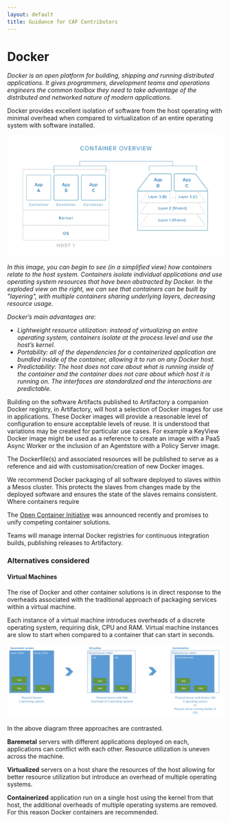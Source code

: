 ```yaml
---
layout: default
title: Guidance for CAF Contributors
---
```


# Docker

*Docker is an open platform for building, shipping and running distributed applications. It gives programmers, development teams and operations engineers the common toolbox they need to take advantage of the distributed and networked nature of modern applications.*

Docker provides excellent isolation of software from the host operating with minimal overhead when compared to virtualization of an entire operating system with software installed.

![Docker Overview](images/docker_container_overview.png)

*In this image, you can begin to see (in a simplified view) how containers relate to the host system. Containers isolate individual applications and use operating system resources that have been abstracted by Docker. In the exploded view on the right, we can see that containers can be built by "layering", with multiple containers sharing underlying layers, decreasing resource usage.*

*Docker’s main advantages are:*

- *Lightweight resource utilization: instead of virtualizing an entire operating system, containers isolate at the process level and use the host’s kernel.*
- *Portability: all of the dependencies for a containerized application are bundled inside of the container, allowing it to run on any Docker host.*
- *Predictability: The host does not care about what is running inside of the container and the container does not care about which host it is running on.  The interfaces are standardized and the interactions are predictable.*

Building on the software Artifacts published to Artifactory a companion Docker registry, in Artifactory, will host a selection of Docker images for use in applications. These Docker images will provide a reasonable level of configuration to ensure acceptable levels of reuse. It is understood that variations may be created for particular use cases. For example a KeyView Docker image might be used as a reference to create an image with a PaaS Async Worker or the inclusion of an Agentstore with a Policy Server image.

The Dockerfile(s) and associated resources will be published to serve as a reference and aid with customisation/creation of new Docker images.

We recommend Docker packaging of all software deployed to slaves within a Mesos cluster. This protects the slaves from changes made by the deployed software and ensures the state of the slaves remains consistent. Where containers require

The [Open Container Initiative](https://www.docker.com/docker-news-and-press/06.22.2015_Industry-Leaders-Unite-to-Create-Project-for-Open-Container-Standards) was announced recently and promises to unify competing container solutions.

Teams will manage internal Docker registries for continuous integration builds, publishing releases to Artifactory.

### Alternatives considered

#### Virtual Machines

The rise of Docker and other container solutions is in direct response to the overheads associated with the traditional approach of packaging services within a virtual machine.

Each instance of a virtual machine introduces overheads of a discrete operating system, requiring disk, CPU and RAM. Virtual machine instances are slow to start when compared to a container that can start in seconds.

![Docker Comparison](images/docker_comparison.png)

In the above diagram three approaches are contrasted.

**Baremetal** servers with different applications deployed on each, applications can conflict with each other. Resource utilization is uneven across the machine.

**Virtualized** servers on a host share the resources of the host allowing for better resource utilization but introduce an overhead of multiple operating systems.

**Containerized** application run on a single host using the kernel from that host, the additional overheads of multiple operating systems are removed.
For this reason Docker containers are recommended.
